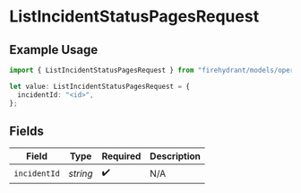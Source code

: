 # ListIncidentStatusPagesRequest

## Example Usage

```typescript
import { ListIncidentStatusPagesRequest } from "firehydrant/models/operations";

let value: ListIncidentStatusPagesRequest = {
  incidentId: "<id>",
};
```

## Fields

| Field              | Type               | Required           | Description        |
| ------------------ | ------------------ | ------------------ | ------------------ |
| `incidentId`       | *string*           | :heavy_check_mark: | N/A                |